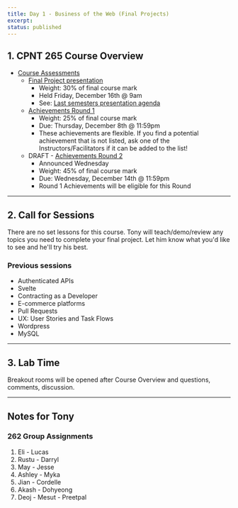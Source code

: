 ```yaml
---
title: Day 1 - Business of the Web (Final Projects)
excerpt: 
status: published
---
```


## 1. CPNT 265 Course Overview
- [Course Assessments](/courses/cpnt-265/assessments)
  - [Final Project presentation](/courses/cpnt-265/assessments/final-project/)
    - Weight: 30% of final course mark
    - Held Friday, December 16th @ 9am
    - See: [Last semesters presentation agenda](https://sait-wbdv.github.io/)
  - [Achievements Round 1](/courses/cpnt-265/assessments/achievements-1)
    - Weight: 25% of final course mark
    - Due: Thursday, December 8th @ 11:59pm
    - These achievements are flexible. If you find a potential achievement that is not listed, ask one of the Instructors/Facilitators if it can be added to the list!
  - DRAFT - [Achievements Round 2](/courses/cpnt-265/assessments/achievements-2)
    - Announced Wednesday
    - Weight: 45% of final course mark
    - Due: Wednesday, December 14th @ 11:59pm
    - Round 1 Achievements will be eligible for this Round


---

## 2. Call for Sessions
There are no set lessons for this course. Tony will teach/demo/review any topics you need to complete your final project. Let him know what you'd like to see and he'll try his best.

### Previous sessions
- Authenticated APIs
- Svelte
- Contracting as a Developer
- E-commerce platforms
- Pull Requests
- UX: User Stories and Task Flows
- Wordpress
- MySQL

---

## 3. Lab Time
Breakout rooms will be opened after Course Overview and questions, comments, discussion.

---

## Notes for Tony
### 262 Group Assignments
1. Eli - Lucas
2. Rustu - Darryl
3. May - Jesse
4. Ashley - Myka
5. Jian - Cordelle
6. Akash - Dohyeong
7. Deoj - Mesut - Preetpal